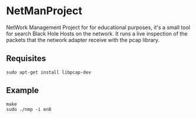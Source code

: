 # NetManProject
NetWork Management Project for for educational purposes, it's a small tool for search Black Hole Hosts on the network.
It runs a live inspection of the packets that the network adapter receive with the pcap library.

## Requisites
```
sudo apt-get install libpcap-dev
```

## Example
```
make
sudo ./nmp -i en0
```
